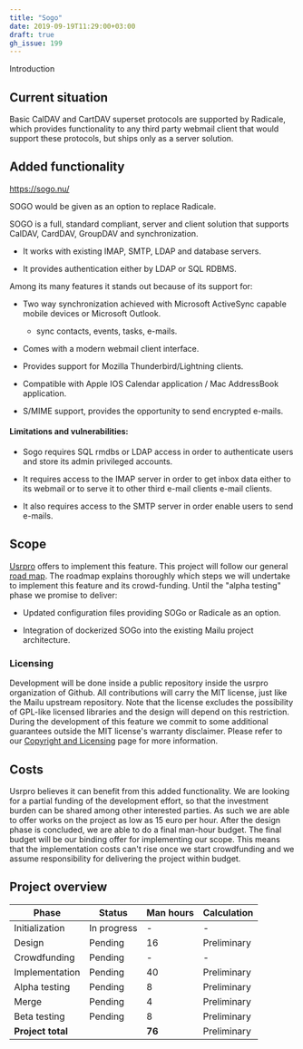 ```yaml
---
title: "Sogo"
date: 2019-09-19T11:29:00+03:00
draft: true
gh_issue: 199
---
```

Introduction
<!--more-->

## Current situation

Basic CalDAV and CartDAV superset protocols are supported by Radicale, which provides functionality to any third party webmail client that would support these protocols, but ships only as a server solution.


## Added functionality

https://sogo.nu/

SOGO would be given as an option to replace Radicale.

SOGO is a full, standard compliant, server and client solution that supports CalDAV, CardDAV, GroupDAV and synchronization.

- It works with existing IMAP, SMTP, LDAP and database servers.

- It provides authentication either by LDAP or SQL RDBMS.

Among its many features it stands out because of its support for:

- Two way synchronization achieved with Microsoft ActiveSync capable mobile devices or Microsoft Outlook.
    - sync contacts, events, tasks, e-mails.

- Comes with a modern webmail client interface.

- Provides support for Mozilla Thunderbird/Lightning clients.

- Compatible with Apple IOS Calendar application / Mac AddressBook application.

- S/MIME support, provides the opportunity to send encrypted e-mails.

#### Limitations and vulnerabilities:

- Sogo requires SQL rmdbs or LDAP access in order to authenticate users and store its admin privileged accounts.

- It requires access to the IMAP server in order to get inbox data either to its webmail or to serve it to other third e-mail clients e-mail clients.

- It also requires access to the SMTP server in order enable users to send e-mails.

## Scope

[Usrpro](/about/company/) offers to implement this feature.  This project will follow our general [road map](/about/projects-roadmap). The roadmap explains thoroughly which steps we will undertake to implement this feature and its crowd-funding. Until the "alpha testing" phase we promise to deliver:

- Updated configuration files providing SOGo or Radicale as an option.

- Integration of dockerized SOGo into the existing Mailu project architecture. 

### Licensing

Development will be done inside a public repository inside the usrpro organization of Github. All contributions will carry the MIT license, just like the Mailu upstream repository. Note that the license excludes the possibility of GPL-like licensed libraries and the design will depend on this restriction. During the development of this feature we commit to some additional guarantees outside the MIT license's warranty disclaimer. Please refer to our [Copyright and Licensing](/about/copyright-and-licensing/) page for more information.

## Costs

Usrpro believes it can benefit from this added functionality. We are looking for a partial funding of the development effort, so that the investment burden can be shared among other interested parties. As such we are able to offer works on the project as low as 15 euro per hour. After the design phase is concluded, we are able to do a final man-hour budget. The final budget will be our binding offer for implementing our scope. This means that the implementation costs can't rise once we start crowdfunding and we assume responsibility for delivering the project within budget.

## Project overview

| Phase          | Status      | Man hours | Calculation |
| -------------- | ----------- | --------- | ----------- |
| Initialization | In progress | -         | -           |
| Design         | Pending     | 16        | Preliminary |
| Crowdfunding   | Pending     | -         | -           |
| Implementation | Pending     | 40        | Preliminary |
| Alpha testing  | Pending     | 8         | Preliminary |
| Merge          | Pending     | 4         | Preliminary |
| Beta testing   | Pending     | 8         | Preliminary |
| **Project total** |          | **76**    | Preliminary |
